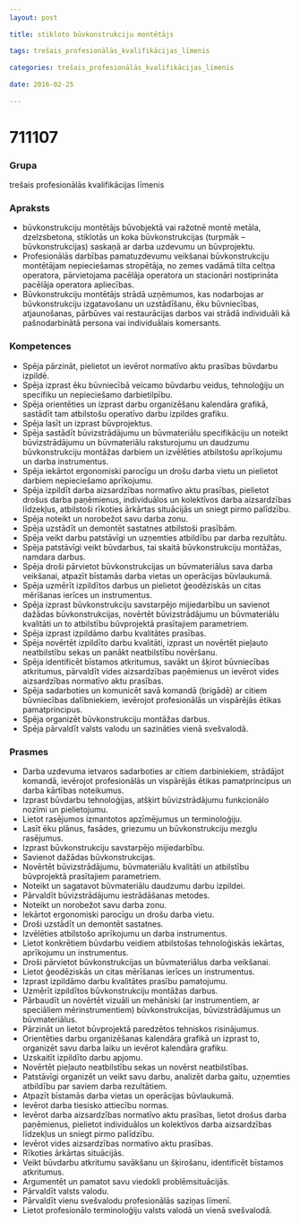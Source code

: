 ```yaml
---
layout: post
    
title: stikloto būvkonstrukciju montētājs
    
tags: trešais_profesionālās_kvalifikācijas_līmenis
    
categories: trešais_profesionālās_kvalifikācijas_līmenis
    
date: 2016-02-25
    
---
```

# 711107

### Grupa
trešais profesionālās kvalifikācijas līmenis

### Apraksts

* būvkonstrukciju montētājs būvobjektā vai ražotnē montē metāla, dzelzsbetona, stiklotās un koka būvkonstrukcijas (turpmāk – būvkonstrukcijas) saskaņā ar darba uzdevumu un būvprojektu.
* Profesionālās darbības pamatuzdevumu veikšanai būvkonstrukciju montētājam nepieciešamas stropētāja, no zemes vadāmā tilta celtņa operatora, pārvietojama pacēlāja operatora un stacionāri nostiprināta pacēlāja operatora apliecības.
* Būvkonstrukciju montētājs strādā uzņēmumos, kas nodarbojas ar būvkonstrukciju izgatavošanu un uzstādīšanu, ēku būvniecības, atjaunošanas, pārbūves vai restaurācijas darbos vai strādā individuāli kā pašnodarbinātā persona vai individuālais komersants.

### Kompetences

* Spēja pārzināt, pielietot un ievērot normatīvo aktu prasības būvdarbu izpildē.
* Spēja izprast ēku būvniecībā veicamo būvdarbu veidus, tehnoloģiju un specifiku un nepieciešamo darbietilpību.
* Spēja orientēties un izprast darbu organizēšanu kalendāra grafikā, sastādīt tam atbilstošu operatīvo darbu izpildes grafiku.
* Spēja lasīt un izprast būvprojektus.
* Spēja sastādīt būvizstrādājumu un būvmateriālu specifikāciju un noteikt būvizstrādājumu un būvmateriālu raksturojumu un daudzumu būvkonstrukciju montāžas darbiem un izvēlēties atbilstošu aprīkojumu un darba instrumentus.
* Spēja iekārtot ergonomiski parocīgu un drošu darba vietu un pielietot darbiem nepieciešamo aprīkojumu.
* Spēja izpildīt darba aizsardzības normatīvo aktu prasības, pielietot drošus darba paņēmienus, individuālos un kolektīvos darba aizsardzības līdzekļus, atbilstoši rīkoties ārkārtas situācijās un sniegt pirmo palīdzību.
* Spēja noteikt un norobežot savu darba zonu.
* Spēja uzstādīt un demontēt sastatnes atbilstoši prasībām.
* Spēja veikt darbu patstāvīgi un uzņemties atbildību par darba rezultātu.
* Spēja patstāvīgi veikt būvdarbus, tai skaitā būvkonstrukciju montāžas, namdara darbus.
* Spēja droši pārvietot būvkonstrukcijas un būvmateriālus sava darba veikšanai, atpazīt bīstamās darba vietas un operācijas būvlaukumā.
* Spēja uzmērīt izpildītos darbus un pielietot ģeodēziskās un citas mērīšanas ierīces un instrumentus.
* Spēja izprast būvkonstrukciju savstarpējo mijiedarbību un savienot dažādas būvkonstrukcijas, novērtēt būvizstrādājumu un būvmateriālu kvalitāti un to atbilstību būvprojektā prasītajiem parametriem.
* Spēja izprast izpildāmo darbu kvalitātes prasības.
* Spēja novērtēt izpildīto darbu kvalitāti, izprast un novērtēt pieļauto neatbilstību sekas un panākt neatbilstību novēršanu.
* Spēja identificēt bīstamos atkritumus, savākt un šķirot būvniecības atkritumus, pārvaldīt vides aizsardzības paņēmienus un ievērot vides aizsardzības normatīvo aktu prasības.
* Spēja sadarboties un komunicēt savā komandā (brigādē) ar citiem būvniecības dalībniekiem, ievērojot profesionālās un vispārējās ētikas pamatprincipus.
* Spēja organizēt būvkonstrukciju montāžas darbus.
* Spēja pārvaldīt valsts valodu un sazināties vienā svešvalodā.

### Prasmes 
* Darba uzdevuma ietvaros sadarboties ar citiem darbiniekiem, strādājot komandā, ievērojot profesionālās un vispārējās ētikas pamatprincipus un darba kārtības noteikumus.
* Izprast būvdarbu tehnoloģijas, atšķirt būvizstrādājumu funkcionālo nozīmi un pielietojumu.
* Lietot rasējumos izmantotos apzīmējumus un terminoloģiju.
* Lasīt ēku plānus, fasādes, griezumu un būvkonstrukciju mezglu rasējumus.
* Izprast būvkonstrukciju savstarpējo mijiedarbību.
* Savienot dažādas būvkonstrukcijas.
* Novērtēt būvizstrādājumu, būvmateriālu kvalitāti un atbilstību būvprojektā prasītajiem parametriem.
* Noteikt un sagatavot būvmateriālu daudzumu darbu izpildei.
* Pārvaldīt būvizstrādājumu iestrādāšanas metodes.
* Noteikt un norobežot savu darba zonu.
* Iekārtot ergonomiski parocīgu un drošu darba vietu.
* Droši uzstādīt un demontēt sastatnes.
* Izvēlēties atbilstošo aprīkojumu un darba instrumentus.
* Lietot konkrētiem būvdarbu veidiem atbilstošas tehnoloģiskās iekārtas, aprīkojumu un instrumentus.
* Droši pārvietot būvkonstrukcijas un būvmateriālus darba veikšanai.
* Lietot ģeodēziskās un citas mērīšanas ierīces un instrumentus.
* Izprast izpildāmo darbu kvalitātes prasību pamatojumu.
* Uzmērīt izpildītos būvkonstrukciju montāžas darbus.
* Pārbaudīt un novērtēt vizuāli un mehāniski (ar instrumentiem, ar speciāliem mērinstrumentiem) būvkonstrukcijas, būvizstrādājumus un būvmateriālus.
* Pārzināt un lietot būvprojektā paredzētos tehniskos risinājumus.
* Orientēties darbu organizēšanas kalendāra grafikā un izprast to, organizēt savu darba laiku un ievērot kalendāra grafiku.
* Uzskaitīt izpildīto darbu apjomu.
* Novērtēt pieļauto neatbilstību sekas un novērst neatbilstības.
* Patstāvīgi organizēt un veikt savu darbu, analizēt darba gaitu, uzņemties atbildību par saviem darba rezultātiem.
* Atpazīt bīstamās darba vietas un operācijas būvlaukumā.
* Ievērot darba tiesisko attiecību normas.
* Ievērot darba aizsardzības normatīvo aktu prasības, lietot drošus darba paņēmienus, pielietot individuālos un kolektīvos darba aizsardzības līdzekļus un sniegt pirmo palīdzību.
* Ievērot vides aizsardzības normatīvo aktu prasības.
* Rīkoties ārkārtas situācijās.
* Veikt būvdarbu atkritumu savākšanu un šķirošanu, identificēt bīstamos atkritumus.
* Argumentēt un pamatot savu viedokli problēmsituācijās.
* Pārvaldīt valsts valodu.
* Pārvaldīt vienu svešvalodu profesionālās saziņas līmenī.
* Lietot profesionālo terminoloģiju valsts valodā un vienā svešvalodā.